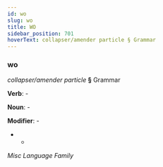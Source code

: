 ```yaml
---
id: wo
slug: wo
title: WO
sidebar_position: 701
hoverText: collapser/amender particle § Grammar
---
```


### wo

*collapser/amender particle* **§** Grammar

**Verb**: -

**Noun**: -

**Modifier**: -

- -

*Misc Language Family*